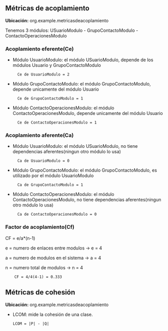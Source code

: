 ## Métricas de acoplamiento

**Ubicación:**
org.example.metricasdeacoplamiento

Tenemos 3 módulos: USuarioModulo - GrupoContactoModulo - ContactoOperacionesModulo

### Acoplamiento eferente(Ce)

- Módulo UsuarioModulo: el módulo USuarioModulo, depende de los módulos Usuario y GrupoContactoModulo

        Ce de UsuarioModulo = 2
- Módulo GrupoContactoModulo: el módulo GrupoContactoModulo, depende unicamente del módulo Usuario

        Ce de GrupoContactoModulo = 1
- Módulo ContactoOperacionesModulo: el módulo ContactoOperacionesModulo, depende unicamente del módulo Usuario
 
        Ce de ContactoOperacionesModulo = 1

### Acoplamiento aferente(Ca)

- Módulo UsuarioModulo: el módulo USuarioModulo, no tiene dependencias aferentes(ningun otro módulo lo usa)

        Ca de UsuarioModulo = 0
- Módulo GrupoContactoModulo: el módulo GrupoContactoModulo, es utilizado por el módulo UsuarioModulo

        Ca de GrupoContactoModulo = 1
- Módulo ContactoOperacionesModulo: el módulo ContactoOperacionesModulo, no tiene dependencias aferentes(ningun otro módulo lo usa)

        Ca de ContactoOperacionesModulo = 0

### Factor de acoplamiento(Cf)

CF = e/a*(n-1)

e = numero de enlaces entre modulos -> e = 4

a = numero de modulos en el sistema -> a = 4

n = numero total de modulos -> n = 4

        CF = 4/4(4-1) = 0.333

## Métricas de cohesión

**Ubicación:**
org.example.metricasdeacoplamiento

* LCOM: mide la cohesión de una clase.

      LCOM = |P| - |Q|


